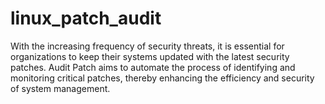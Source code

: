# linux_patch_audit
With the increasing frequency of security threats, it is essential for organizations to keep their systems updated with the latest security patches. Audit Patch aims to automate the process of identifying and monitoring critical patches, thereby enhancing the efficiency and security of system management.
